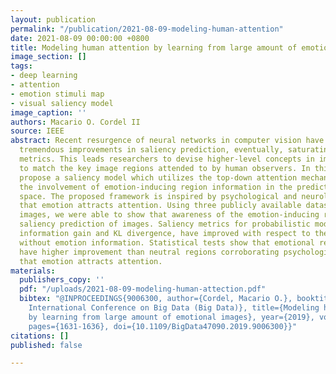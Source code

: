 ```yaml
---
layout: publication
permalink: "/publication/2021-08-09-modeling-human-attention"
date: 2021-08-09 00:00:00 +0800
title: Modeling human attention by learning from large amount of emotional images
image_section: []
tags:
- deep learning
- attention
- emotion stimuli map
- visual saliency model
image_caption: ''
authors: Macario O. Cordel II
source: IEEE
abstract: Recent resurgence of neural networks in computer vision have resulted in
  tremendous improvements in saliency prediction, eventually, saturating some saliency
  metrics. This leads researchers to devise higher-level concepts in images in order
  to match the key image regions attended to by human observers. In this paper, we
  propose a saliency model which utilizes the top-down attention mechanism through
  the involvement of emotion-inducing region information in the predictor’s feature
  space. The proposed framework is inspired by psychological and neurological studies
  that emotion attracts attention. Using three publicly available datasets with emotion-rich
  images, we were able to show that awareness of the emotion-inducing region improves
  saliency prediction of images. Saliency metrics for probabilistic models, particularly
  information gain and KL divergence, have improved with respect to the same architecture
  without emotion information. Statistical tests show that emotional regions generally
  have higher improvement than neutral regions corroborating psychological studies
  that emotion attracts attention.
materials:
  publishers_copy: ''
  pdf: "/uploads/2021-08-09-modeling-human-attection.pdf"
  bibtex: "@INPROCEEDINGS{9006300, author={Cordel, Macario O.}, booktitle={2019 IEEE
    International Conference on Big Data (Big Data)}, title={Modeling human attention
    by learning from large amount of emotional images}, year={2019}, volume={}, number={},
    pages={1631-1636}, doi={10.1109/BigData47090.2019.9006300}}"
citations: []
published: false

---
```

